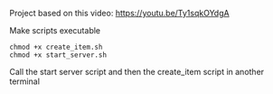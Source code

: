
Project based on this video: https://youtu.be/Ty1sqkOYdgA

Make scripts executable

```
chmod +x create_item.sh
chmod +x start_server.sh
```

Call the start server script and then the create_item script in another terminal